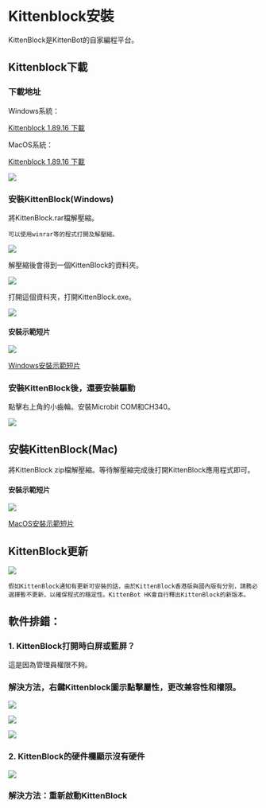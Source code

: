 # Kittenblock安裝

KittenBlock是KittenBot的自家編程平台。

## Kittenblock下載

### 下載地址

Windows系統：

[Kittenblock 1.89.16 下載](https://drive.google.com/file/d/1Ud49VTlwOltofjScL73Lp7O3tyR_xW3B/view?usp=sharing)

MacOS系統：

[Kittenblock 1.89.16 下載](https://drive.google.com/file/d/1GyXevj5wRmOn6bFWKoL-dXH4c27bKATG/view?usp=sharing)

![](./images/187download.png)  

### 安裝KittenBlock(Windows)

將KittenBlock.rar檔解壓縮。

    可以使用winrar等的程式打開及解壓縮。

![](./images/189_install1.png)

解壓縮後會得到一個KittenBlock的資料夾。

![](./images/189_install2.png)

打開這個資料夾，打開KittenBlock.exe。

![](./images/189_install3.png)

#### 安裝示範短片

![](./images/189_install4.png)

[Windows安裝示範短片](https://www.youtube.com/watch?v=sU0zmLy1aQ8)

### 安裝KittenBlock後，還要安裝驅動

點擊右上角的小齒輪。安裝Microbit COM和CH340。

![](../functional_module/PWmodules/kbimages/an08.png)

## 安裝KittenBlock(Mac)

將KittenBlock zip檔解壓縮。等待解壓縮完成後打開KittenBlock應用程式即可。

#### 安裝示範短片

![](./images/189_mac1.png)

[MacOS安裝示範短片](https://youtu.be/U8nrqviWDlI)

## KittenBlock更新

![](./images/update.png)

    假如KittenBlock通知有更新可安裝的話，由於KittenBlock香港版與國內版有分別，請務必選擇暫不更新，以確保程式的穩定性。KittenBot HK會自行釋出KittenBlock的新版本。

## 軟件排錯：

### 1. KittenBlock打開時白屏或藍屏？

這是因為管理員權限不夠。

### 解決方法，右鍵Kittenblock圖示點擊屬性，更改兼容性和權限。

![](../functional_module/PWmodules/kbimages/an10.png)

![](../functional_module/PWmodules/kbimages/an07.png)

![](../functional_module/PWmodules/kbimages/update4.png)

### 2. KittenBlock的硬件欄顯示沒有硬件

![](./images/nohardware.png)

### 解決方法：重新啟動KittenBlock